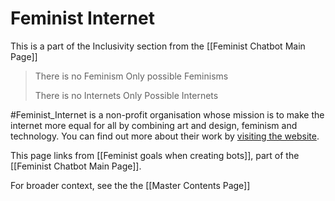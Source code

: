 # Feminist Internet
This is a part of the Inclusivity section from the [[Feminist Chatbot Main Page]]

> There is no Feminism
> Only possible Feminisms
>
> There is no Internets
> Only Possible Internets

#Feminist_Internet is a non-profit organisation whose mission is to make the internet more equal for all by combining art and design, feminism and technology. You can find out more about their work by [visiting the website](https://feministinternet.com/).

This page links from [[Feminist goals when creating bots]], part of the [[Feminist Chatbot Main Page]]. 

For broader context, see the the [[Master Contents Page]]